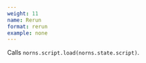 ```yaml
---
weight: 11
name: Rerun
format: rerun
example: none
---
```

Calls `norns.script.load(norns.state.script)`.